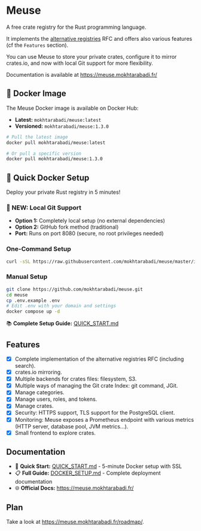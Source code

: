 # Meuse

A free crate registry for the Rust programming language.

It implements the [alternative registries](https://github.com/rust-lang/rfcs/blob/master/text/2141-alternative-registries.md) RFC and offers also various features (cf the `Features` section).

You can use Meuse to store your private crates, configure it to mirror crates.io, and now with local Git support for
more flexibility.

Documentation is available at https://meuse.mokhtarabadi.fr/

## 🐳 Docker Image

The Meuse Docker image is available on Docker Hub:

- **Latest:** `mokhtarabadi/meuse:latest`
- **Versioned:** `mokhtarabadi/meuse:1.3.0`

```bash
# Pull the latest image
docker pull mokhtarabadi/meuse:latest

# Or pull a specific version
docker pull mokhtarabadi/meuse:1.3.0
```

## 🚀 Quick Docker Setup

Deploy your private Rust registry in 5 minutes!

### 🚀 NEW: Local Git Support

- **Option 1:** Completely local setup (no external dependencies)
- **Option 2:** GitHub fork method (traditional)
- **Port:** Runs on port 8080 (secure, no root privileges needed)

### One-Command Setup

```bash
curl -sSL https://raw.githubusercontent.com/mokhtarabadi/meuse/master/install.sh | bash
```

### Manual Setup

```bash
git clone https://github.com/mokhtarabadi/meuse.git
cd meuse
cp .env.example .env
# Edit .env with your domain and settings
docker compose up -d
```

📚 **Complete Setup Guide:** [QUICK_START.md](QUICK_START.md)

## Features

- [x] Complete implementation of the alternative registries RFC (including search).
- [x] crates.io mirroring.
- [x] Multiple backends for crates files: filesystem, S3.
- [x] Multiple ways of managing the Git crate Index: git command, JGit.
- [x] Manage categories.
- [x] Manage users, roles, and tokens.
- [x] Manage crates.
- [x] Security: HTTPS support, TLS support for the PostgreSQL client.
- [x] Monitoring: Meuse exposes a Prometheus endpoint with various metrics (HTTP server, database pool, JVM metrics...).
- [x] Small frontend to explore crates.

## Documentation

- 📖 **Quick Start:** [QUICK_START.md](QUICK_START.md) - 5-minute Docker setup with SSL
- 📋 **Full Guide:** [DOCKER_SETUP.md](DOCKER_SETUP.md) - Complete deployment documentation
- 🌐 **Official Docs:** https://meuse.mokhtarabadi.fr/

## Plan

Take a look at https://meuse.mokhtarabadi.fr/roadmap/.
